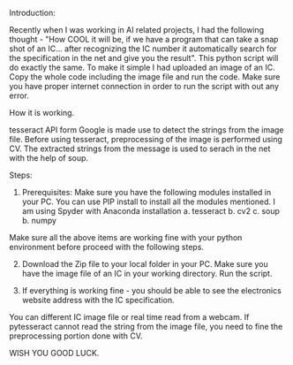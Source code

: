 Introduction:

Recently when I was working in AI related projects, I had the following
thought - "How COOL it will be, if we have a program that can take a snap
shot of an IC... after recognizing the IC number it automatically search 
for the specification in the net and give you the result".
	  This python script will do exactly the same. To make it simple I had
uploaded an image of an IC. Copy the whole code including the image file and 
run the code. Make sure you have proper internet connection in order to run 
the script with out any error.

How it is working.

tesseract API form Google is made use to detect the strings from the image file. 
Before using tesseract, preprocessing of the image is performed using CV.
The extracted strings from the message is used to serach in the net with the 
help of soup.

Steps:
1. Prerequisites:
Make sure you have the following modules installed in your PC. You can use PIP 
install to install all the modules mentioned. I am using Spyder with Anaconda installation
	a. tesseract
	b. cv2 
	c. soup
	b. numpy
	
Make sure all the above items are working fine with your python environment before
proceed with the following steps.

2. Download the Zip file to your local folder in your PC. Make sure you have the image
file of an IC in your working directory. Run the script.

3. If everything is working fine - you should be able to see the electronics website
address with the IC specification.

You can different IC image file or real time read from a webcam.
If pytesseract cannot read the string from the image file, you need to fine the preprocessing 
portion done with CV.

WISH YOU GOOD LUCK.

   


